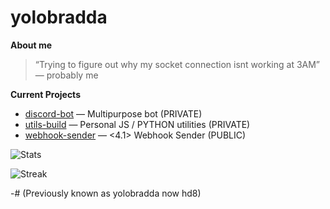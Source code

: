 # yolobradda

**About me**
> “Trying to figure out why my socket connection isnt working at 3AM” — probably me

**Current Projects**
-  [discord-bot](https://github.com/hd8cc/discord-bot) — Multipurpose bot (PRIVATE)
-  [utils-build](https://github.com/hd8cc/utils-build) — Personal JS / PYTHON utilities (PRIVATE)
-  [webhook-sender](https://github.com/hd8cc/webhook) — <4.1> Webhook Sender (PUBLIC)


![Stats](https://github-readme-stats.vercel.app/api?username=hd8cc&show_icons=true&theme=light)


![Streak](https://streak-stats.demolab.com?user=hd8cc&theme=light)


-# (Previously known as yolobradda now hd8)
